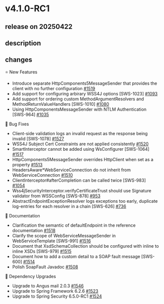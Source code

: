 # v4.1.0-RC1

## release on 20250422

## description

## changes

⭐ New Features

* Introduce separate HttpComponents5MessageSender that provides the client with no further configuration <a href="https://github.com/spring-projects/spring-ws/issues/1519" data-hovercard-type="issue" data-hovercard-url="/spring-projects/spring-ws/issues/1519/hovercard">#1519</a>
* Add support for configuring arbirary WSS4J options [SWS-1023] <a href="https://github.com/spring-projects/spring-ws/issues/1093" data-hovercard-type="issue" data-hovercard-url="/spring-projects/spring-ws/issues/1093/hovercard">#1093</a>
* Add support for ordering custom MethodArgumentResolvers and MethodReturnValueHandlers [SWS-1010] <a href="https://github.com/spring-projects/spring-ws/issues/1080" data-hovercard-type="issue" data-hovercard-url="/spring-projects/spring-ws/issues/1080/hovercard">#1080</a>
* Using HttpComponentsMessageSender with NTLM Authentication [SWS-964] <a href="https://github.com/spring-projects/spring-ws/issues/1035" data-hovercard-type="issue" data-hovercard-url="/spring-projects/spring-ws/issues/1035/hovercard">#1035</a>

🐞 Bug Fixes

* Client-side validation logs an invalid request as the response being invalid [SWS-1078] <a href="https://github.com/spring-projects/spring-ws/issues/1527" data-hovercard-type="issue" data-hovercard-url="/spring-projects/spring-ws/issues/1527/hovercard">#1527</a>
* WSS4J Subject Cert Constraints are not applied consistently <a href="https://github.com/spring-projects/spring-ws/issues/1520" data-hovercard-type="issue" data-hovercard-url="/spring-projects/spring-ws/issues/1520/hovercard">#1520</a>
* SmartInterceptor cannot be added using WsConfigurer [SWS-1064] <a href="https://github.com/spring-projects/spring-ws/issues/1517" data-hovercard-type="issue" data-hovercard-url="/spring-projects/spring-ws/issues/1517/hovercard">#1517</a>
* HttpComponents5MessageSender overrides HttpClient when set as a property <a href="https://github.com/spring-projects/spring-ws/issues/1513" data-hovercard-type="issue" data-hovercard-url="/spring-projects/spring-ws/issues/1513/hovercard">#1513</a>
* HeadersAware*WebServiceConnection do not inherit from WebServiceConnection <a href="https://github.com/spring-projects/spring-ws/issues/1510" data-hovercard-type="issue" data-hovercard-url="/spring-projects/spring-ws/issues/1510/hovercard">#1510</a>
* ClientInterceptor#afterCompletion can be called twice [SWS-983] <a href="https://github.com/spring-projects/spring-ws/issues/1054" data-hovercard-type="issue" data-hovercard-url="/spring-projects/spring-ws/issues/1054/hovercard">#1054</a>
* Wss4jSecurityInterceptor.verifyCertificateTrust should use Signature validator from WSSConfig [SWS-878] <a href="https://github.com/spring-projects/spring-ws/issues/953" data-hovercard-type="issue" data-hovercard-url="/spring-projects/spring-ws/issues/953/hovercard">#953</a>
* AbstractEndpointExceptionResolver logs exceptions too early, duplicate log-entries for each resolver in a chain [SWS-626] <a href="https://github.com/spring-projects/spring-ws/issues/736" data-hovercard-type="issue" data-hovercard-url="/spring-projects/spring-ws/issues/736/hovercard">#736</a>

📔 Documentation

* Clarification the semantic of defaultEndpoint in the reference documentation <a href="https://github.com/spring-projects/spring-ws/issues/1518" data-hovercard-type="issue" data-hovercard-url="/spring-projects/spring-ws/issues/1518/hovercard">#1518</a>
* Clarify the scope of WebServiceMessageSender in WebServiceTemplate [SWS-991] <a href="https://github.com/spring-projects/spring-ws/issues/1516" data-hovercard-type="issue" data-hovercard-url="/spring-projects/spring-ws/issues/1516/hovercard">#1516</a>
* Document that XsdSchemaCollection should be configured with inline to inline XSDs [SWS-979] <a href="https://github.com/spring-projects/spring-ws/issues/1515" data-hovercard-type="issue" data-hovercard-url="/spring-projects/spring-ws/issues/1515/hovercard">#1515</a>
* Document how to add a custom detail to a SOAP fault message [SWS-600] <a href="https://github.com/spring-projects/spring-ws/issues/1514" data-hovercard-type="issue" data-hovercard-url="/spring-projects/spring-ws/issues/1514/hovercard">#1514</a>
* Polish SoapFault Javadoc <a href="https://github.com/spring-projects/spring-ws/issues/1508" data-hovercard-type="issue" data-hovercard-url="/spring-projects/spring-ws/issues/1508/hovercard">#1508</a>

🔨 Dependency Upgrades

* Upgrade to Angus mail 2.0.3 <a href="https://github.com/spring-projects/spring-ws/issues/1546" data-hovercard-type="issue" data-hovercard-url="/spring-projects/spring-ws/issues/1546/hovercard">#1546</a>
* Upgrade to Spring Framework 6.2.6 <a href="https://github.com/spring-projects/spring-ws/issues/1523" data-hovercard-type="issue" data-hovercard-url="/spring-projects/spring-ws/issues/1523/hovercard">#1523</a>
* Upgrade to Spring Security 6.5.0-RC1 <a href="https://github.com/spring-projects/spring-ws/issues/1524" data-hovercard-type="issue" data-hovercard-url="/spring-projects/spring-ws/issues/1524/hovercard">#1524</a>

